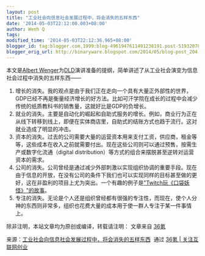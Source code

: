 ```yaml
---
layout: post
title: "工业社会向信息社会发展过程中，将会消失的五样东西"
date: '2014-05-03T22:12:00.003+08:00'
author: Wenh Q
tags:
modified_time: '2014-05-03T22:12:36.965+08:00'
blogger_id: tag:blogger.com,1999:blog-4961947611491238191.post-5193207850746851778
blogger_orig_url: http://binaryware.blogspot.com/2014/05/blog-post_204.html
---
```


本文是[Albert
Wenger](http://continuations.com/)为[DLD](http://dld-conference.com/)演讲准备的提纲，简单讲述了从工业社会演变为信息社会过程中消失的五样东西——



1.  增长的消失。我的观点是由于我们正在走向一个具有大量正外部性的世界，GDP已经不再是衡量经济增长的好方法。比如可汗学院在成长的过程中会减少传统的纸质教科书的销售量，这就好比是GDP的负增长。
2.  就业的消失。主要是自动化的崛起和自助式服务的增长。例如，商业行为正在从线下转移到线上，即便在实体商店里，自助式的结账方式也趋于流行。这对就业造成了明显的冲击。
3.  资本的消失。过去的公司需要大量的运营资本用来支付工资，供应商，租金等等，这些成本在收入之前就需要付出。现在这些公司则可以通过预售，按需生产或数字化流通（digital
    distribution）等方式的组合来摆脱甚至逆转对运营资本的需求。
4.  公司的消失。公司曾经是通过减少外部刺激以实现组织协调的重要手段。现在由于信息的开放，在没有公司的条件下我们也可以实现同样的目标甚至做的更好，这在非盈利的项目上尤为突出。一个有趣的例子是["Twitch玩《口袋妖怪》"的故事](http://www.gameinformer.com/b/news/archive/2014/03/01/after-16-days-twitch-has-finally-defeated-pok-233-mon.aspx)。
5.  专注的消失。无论是个人还是组织曾经都有很强的专注性，而现在，使个人分神的东西则非常多，组织也花费大量的成本用于使一群人专注于某一件事情上。


除非注明，本站文章均为原创或编译，转载请注明： 文章来自
[36氪](http://www.36kr.com/)



来源：[工业社会向信息社会发展过程中，将会消失的五样东西](http://www.36kr.com/p/211637.html)  通过 [36氪
| 关注互联网创业](http://www.36kr.com/)
